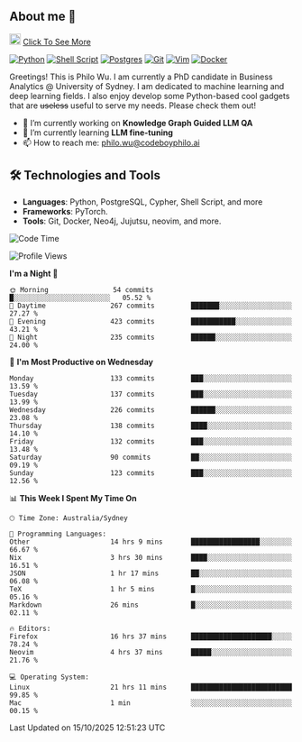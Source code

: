 ## About me 🤗

<a href="#"><img src="https://media.giphy.com/media/hvRJCLFzcasrR4ia7z/giphy.gif" width="20px" height="20px"></a> [Click To See More](https://codeboyphilo.github.io)

[![Python](https://img.shields.io/badge/python-3670A0?style=for-the-badge&logo=python&logoColor=ffdd54)](#)
[![Shell Script](https://img.shields.io/badge/shell_script-%23121011.svg?style=for-the-badge&logo=gnu-bash&logoColor=white)](#)
[![Postgres](https://img.shields.io/badge/postgres-%23316192.svg?style=for-the-badge&logo=postgresql&logoColor=white)](#)
[![Git](https://img.shields.io/badge/git-%23F05033.svg?style=for-the-badge&logo=git&logoColor=white)](#)
[![Vim](https://img.shields.io/badge/VIM-%2311AB00.svg?style=for-the-badge&logo=vim&logoColor=white)](#)
[![Docker](https://img.shields.io/badge/docker-%230db7ed.svg?style=for-the-badge&logo=docker&logoColor=white)](#)

Greetings! This is Philo Wu. I am currently a PhD candidate in Business Analytics \@ University of Sydney. I am dedicated to machine learning and deep learning fields. I also enjoy develop some Python-based cool gadgets that are ~~useless~~ useful to serve my needs. Please check them out!

- 🔭 I’m currently working on **Knowledge Graph Guided LLM QA**
- 🌱 I’m currently learning **LLM fine-tuning**
- 📫 How to reach me: philo.wu@codeboyphilo.ai

## 🛠 Technologies and Tools
- **Languages**: Python, PostgreSQL, Cypher, Shell Script, and more
- **Frameworks**: PyTorch.
- **Tools**: Git, Docker, Neo4j, Jujutsu, neovim, and more.

<!--START_SECTION:waka-->
![Code Time](http://img.shields.io/badge/Code%20Time-1%2C191%20hrs%204%20mins-blue)

![Profile Views](http://img.shields.io/badge/Profile%20Views-0-blue)

**I'm a Night 🦉** 

```text
🌞 Morning                54 commits          █░░░░░░░░░░░░░░░░░░░░░░░░   05.52 % 
🌆 Daytime                267 commits         ███████░░░░░░░░░░░░░░░░░░   27.27 % 
🌃 Evening                423 commits         ███████████░░░░░░░░░░░░░░   43.21 % 
🌙 Night                  235 commits         ██████░░░░░░░░░░░░░░░░░░░   24.00 % 
```
📅 **I'm Most Productive on Wednesday** 

```text
Monday                   133 commits         ███░░░░░░░░░░░░░░░░░░░░░░   13.59 % 
Tuesday                  137 commits         ███░░░░░░░░░░░░░░░░░░░░░░   13.99 % 
Wednesday                226 commits         ██████░░░░░░░░░░░░░░░░░░░   23.08 % 
Thursday                 138 commits         ████░░░░░░░░░░░░░░░░░░░░░   14.10 % 
Friday                   132 commits         ███░░░░░░░░░░░░░░░░░░░░░░   13.48 % 
Saturday                 90 commits          ██░░░░░░░░░░░░░░░░░░░░░░░   09.19 % 
Sunday                   123 commits         ███░░░░░░░░░░░░░░░░░░░░░░   12.56 % 
```


📊 **This Week I Spent My Time On** 

```text
🕑︎ Time Zone: Australia/Sydney

💬 Programming Languages: 
Other                    14 hrs 9 mins       █████████████████░░░░░░░░   66.67 % 
Nix                      3 hrs 30 mins       ████░░░░░░░░░░░░░░░░░░░░░   16.51 % 
JSON                     1 hr 17 mins        ██░░░░░░░░░░░░░░░░░░░░░░░   06.08 % 
TeX                      1 hr 5 mins         █░░░░░░░░░░░░░░░░░░░░░░░░   05.16 % 
Markdown                 26 mins             █░░░░░░░░░░░░░░░░░░░░░░░░   02.11 % 

🔥 Editors: 
Firefox                  16 hrs 37 mins      ████████████████████░░░░░   78.24 % 
Neovim                   4 hrs 37 mins       █████░░░░░░░░░░░░░░░░░░░░   21.76 % 

💻 Operating System: 
Linux                    21 hrs 11 mins      █████████████████████████   99.85 % 
Mac                      1 min               ░░░░░░░░░░░░░░░░░░░░░░░░░   00.15 % 
```


 Last Updated on 15/10/2025 12:51:23 UTC
<!--END_SECTION:waka-->
